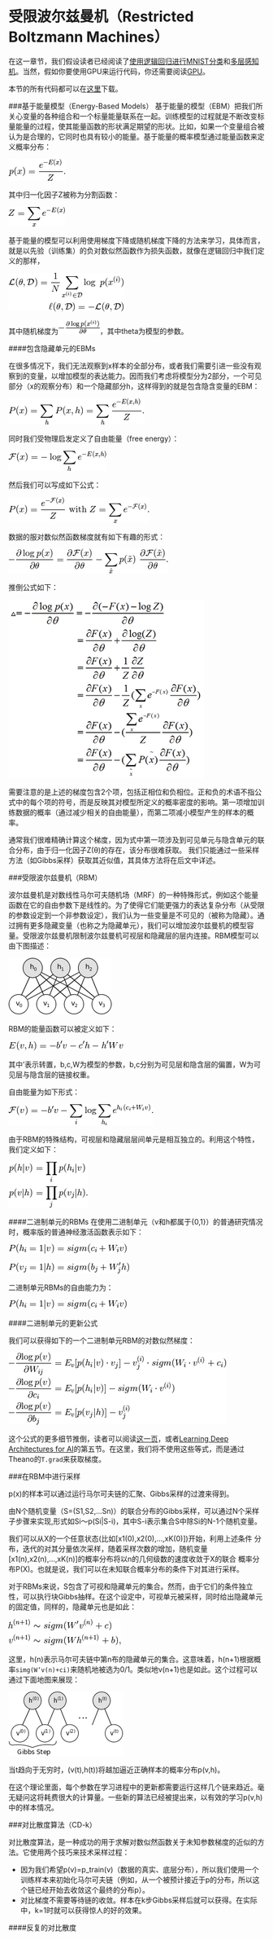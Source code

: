 受限波尔兹曼机（Restricted Boltzmann Machines）
==============================================

在这一章节，我们假设读者已经阅读了[使用逻辑回归进行MNIST分类](https://github.com/Syndrome777/DeepLearningTutorial/blob/master/2_Classifying_MNIST_using_LR_逻辑回归进行MNIST分类.md)和[多层感知机](https://github.com/Syndrome777/DeepLearningTutorial/blob/master/3_Multilayer_Perceptron_多层感知机.md)。当然，假如你要使用GPU来运行代码，你还需要阅读[GPU](http://deeplearning.net/software/theano/tutorial/using_gpu.html)。

本节的所有代码都可以在[这里](http://deeplearning.net/tutorial/code/rbm.py)下载。

###基于能量模型（Energy-Based Models）
基于能量的模型（EBM）把我们所关心变量的各种组合和一个标量能量联系在一起。训练模型的过程就是不断改变标量能量的过程，使其能量函数的形状满足期望的形状。比如，如果一个变量组合被认为是合理的，它同时也具有较小的能量。基于能量的概率模型通过能量函数来定义概率分布：

![energy_fun](/images/7_ebm_1.png)

其中归一化因子Z被称为分割函数：

![Z_fun](/images/7_ebm_2.png)

基于能量的模型可以利用使用梯度下降或随机梯度下降的方法来学习，具体而言，就是以先验（训练集）的负对数似然函数作为损失函数，就像在逻辑回归中我们定义的那样，

![loss_fun](/images/7_ebm_3.png)

其中随机梯度为![gradient](/images/7_ebm_4.png)，其中theta为模型的参数。

####包含隐藏单元的EBMs

在很多情况下，我们无法观察到x样本的全部分布，或者我们需要引进一些没有观察到的变量，以增加模型的表达能力。因而我们考虑将模型分为2部分，一个可见部分（x的观察分布）和一个隐藏部分h，这样得到的就是包含隐含变量的EBM：

![ebm_with_hidden_unit](/images/7_ebm_hidden_units_1.png)

同时我们受物理启发定义了自由能量（free energy）：

![free_energy](/images/7_ebm_hidden_units_2.png)

然后我们可以写成如下公式：

![ebm_with_hidden_units_2](/images/7_ebm_hidden_units_3.png)

数据的服对数似然函数梯度就有如下有趣的形式：

![gradient_rbm_h](/images/7_ebm_hidden_units_4.png)

推倒公式如下：

![gradient_rbm_h_2](/images/7_ebm_hidden_units_5.png)

需要注意的是上述的梯度包含2个项，包括正相位和负相位。正和负的术语不指公式中的每个项的符号，而是反映其对模型所定义的概率密度的影响。第一项增加训练数据的概率（通过减少相关的自由能量），而第二项减小模型产生的样本的概率。

通常我们很难精确计算这个梯度，因为式中第一项涉及到可见单元与隐含单元的联合分布，由于归一化因子Z(θ)的存在，该分布很难获取。 我们只能通过一些采样方法（如Gibbs采样）获取其近似值，其具体方法将在后文中详述。


###受限波尔兹曼机（RBM）

波尔兹曼机是对数线性马尔可夫随机场（MRF）的一种特殊形式，例如这个能量函数在它的自由参数下是线性的。为了使得它们能更强力的表达复杂分布（从受限的参数设定到一个非参数设定），我们认为一些变量是不可见的（被称为隐藏）。通过拥有更多隐藏变量（也称之为隐藏单元），我们可以增加波尔兹曼机的模型容量。受限波尔兹曼机限制波尔兹曼机可视层和隐藏层的层内连接。RBM模型可以由下图描述：

![rbm_graph](/images/7_rbm_1.png)

RBM的能量函数可以被定义如下：

![rbm_energy_fun](/images/7_rbm_2.png)

其中’表示转置，b,c,W为模型的参数，b,c分别为可见层和隐含层的偏置，W为可见层与隐含层的链接权重。

自由能量为如下形式：

![free_energy_rbm](/images/7_rbm_3.png)

由于RBM的特殊结构，可视层和隐藏层层间单元是相互独立的。利用这个特性，我们定义如下：

![prob_rbm](/images/7_rbm_4.png)


####二进制单元的RBMs
在使用二进制单元（v和h都属于{0,1}）的普通研究情况时，概率版的普通神经激活函数表示如下：

![activation_fun](/images/7_rbm_binary_units_1.png)

![activation_fun2](/images/7_rbm_binary_units_2.png)

二进制单元RBMs的自由能力为：

![free_energy_binary](images/7_rbm_binary_units_1.png)


####二进制单元的更新公式

我们可以获得如下的一个二进制单元RBM的对数似然梯度：

![equations](/images/7_update_e_b_u_1.png)

这个公式的更多细节推倒，读者可以阅读[这一页](http://www.iro.umontreal.ca/~lisa/twiki/bin/view.cgi/Public/DBNEquations)，或者[Learning Deep Architectures for AI](http://www.iro.umontreal.ca/%7Elisa/publications2/index.php/publications/show/239)的第五节。在这里，我们将不使用这些等式，而是通过Theano的`T.grad`来获取梯度。

###在RBM中进行采样

p(x)的样本可以通过运行马尔可夫链的汇聚、Gibbs采样的过渡来得到。

由N个随机变量（S=(S1,S2,...Sn)）的联合分布的Gibbs采样，可以通过N个采样子步骤来实现,形式如Si～p(Si|S-i)，其中S-i表示集合S中除Si的N-1个随机变量。

我们可以从X的一个任意状态(比如[x1(0),x2(0),…,xK(0)])开始，利用上述条件 分布，迭代的对其分量依次采样，随着采样次数的增加，随机变量[x1(n),x2(n),…,xK(n)]的概率分布将以n的几何级数的速度收敛于X的联合 概率分布P(X)。也就是说，我们可以在未知联合概率分布的条件下对其进行采样。

对于RBMs来说，S包含了可视和隐藏单元的集合。然而，由于它们的条件独立性，可以执行块Gibbs抽样。在这个设定中，可视单元被采样，同时给出隐藏单元的固定值，同样的，隐藏单元也是如此：

![h_v](/images/7_sampling_1.png)

这里，h(n)表示马尔可夫链中第n布的隐藏单元的集合。这意味着，h(n+1)根据概率`simg(W‘v(n)+ci)`来随机地被选为0/1。类似地v(n+1)也是如此。这个过程可以通过下面地图来展现：

![gibbs_sampling](/images/7_sampling_2.png)

当t趋向于无穷时，(v(t),h(t))将越加逼近正确样本的概率分布p(v,h)。

在这个理论里面，每个参数在学习进程中的更新都需要运行这样几个链来趋近。毫无疑问这将耗费很大的计算量。一些新的算法已经被提出来，以有效的学习p(v,h)中的样本情况。


###对比散度算法（CD-k）

对比散度算法，是一种成功的用于求解对数似然函数关于未知参数梯度的近似的方法。它使用两个技巧来技术采样过程：
* 因为我们希望p(v)=p_train(v)（数据的真实、底层分布），所以我们使用一个训练样本来初始化马尔可夫链（例如，从一个被预计接近于p的分布，所以这个链已经开始去收敛这个最终的分布p）。
* 对比梯度不需要等待链的收敛。样本在k步Gibbs采样后就可以获得。在实际中，k=1时就可以获得惊人的好的效果。


####反复的对比散度

























